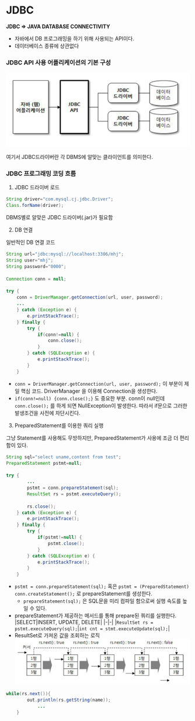 # JDBC 

**JDBC => JAVA DATABASE CONNECTIVITY**
- 자바에서 DB 프로그래밍을 하기 위해 사용되는 API이다. 
- 데이터베이스 종류에 상관없다

### JDBC API 사용 어플리케이션의 기본 구성
![JDBC](./image/JDBC.png)

여기서 JDBC드라이버란 각 DBMS에 알맞는 클라이언트를 의미한다. 

### JDBC 프로그래밍 코딩 흐름

1. JDBC 드라이버 로드 
```java
String driver="com.mysql.cj.jdbc.Driver";
Class.forName(driver);
```
DBMS별로 알맞은 JDBC 드라이버(.jar)가 필요함

2. DB 연결

일반적인 DB 연결 코드 

```java
String url="jdbc:mysql://localhost:3306/mhj";
String user="mhj";
String password="0000";

Connection conn = null;

try {
	conn = DriverManager.getConnection(url, user, password);
    ...
	} catch (Exception e) {
		e.printStackTrace();
	} finally {
		try {
			if(conn!=null) {
				conn.close();
			}
		} catch (SQLException e) {
			e.printStackTrace();
		}
	}
```

- `conn = DriverManager.getConnection(url, user, password);` 이 부분이 제일 핵심 코드. DriverManager 을 이용해 Connection을 생성한다. 
- `if(conn!=null) {conn.close();}` 도 중요한 부분. conn이 null인데 `conn.close();` 를 하게 되면 NullException이 발생한다. 따라서 if문으로 그러한 발생조건을 사전에 차단시킨다. 

3. PreparedStatement를 이용한 쿼리 실행

그냥 Statement를 사용해도 무방하지만, PreparedStatement가 사용에 조금 더 편리함이 있다.

```java
String sql="select uname,content from test";
PreparedStatement pstmt=null;

try {			
        ...
		pstmt = conn.prepareStatement(sql);
		ResultSet rs = pstmt.executeQuery();
		
		rs.close();
	} catch (Exception e) {
		e.printStackTrace();
	} finally {
		try {
			if(pstmt!=null) { 
				pstmt.close();
			}
		} catch (SQLException e) {
			e.printStackTrace();
		}
	}
```

- `pstmt = conn.prepareStatement(sql);` 혹은 `pstmt = (PreparedStatement) conn.createStatement();` 로 prepareStatement를 생성한다. 
    + `prepareStatement(sql);` 은 SQL문을 미리 컴파일 함으로써 실행 속도를 높일 수 있다. 
- prepareStatement가 제공하는 메서드를 통해 prepare된 쿼리를 실행한다. 
  |SELECT|INSERT, UPDATE, DELETE|
    |-|-|
    |`ResultSet rs = pstmt.executeQuery(sql);`|`int cnt = stmt.executeUpdate(sql);`|
- ResultSet로 가져온 값을 조회하는 로직
![rs](./image/ResultSet.png)
```java
while(rs.next()){
        out.println(rs.getString(name));
			...
	}
```
